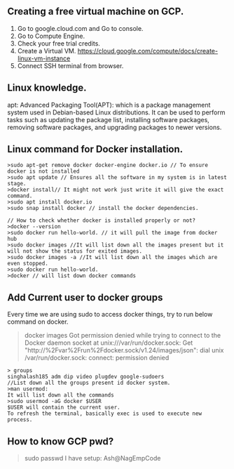 ## Creating a free virtual machine on GCP.
1. Go to google.cloud.com and Go to console.
2. Go to Compute Engine.
3. Check your free trial credits.
4. Create a Virtual VM. https://cloud.google.com/compute/docs/create-linux-vm-instance
5. Connect SSH terminal from browser.

## Linux knowledge.
apt: Advanced Packaging Tool(APT): which is a package management system used in Debian-based Linux distributions. It can be used to perform tasks such as updating the package list, installing software packages, removing software packages, and upgrading packages to newer versions.

## Linux command for Docker installation.

```
>sudo apt-get remove docker docker-engine docker.io // To ensure docker is not installed
>sudo apt update // Ensures all the software in my system is in latest stage.
>docker install// It might not work just write it will give the exact command.
>sudo apt install docker.io
>sudo snap install docker // install the docker dependencies.
```

```
// How to check whether docker is installed properly or not?
>docker --version
>sudo docker run hello-world. // it will pull the image from docker hub
>sudo docker images //It will list down all the images present but it will not show the status for exited images.
>sudo docker images -a //It will list down all the images which are even stopped.
>sudo docker run hello-world.
>docker // will list down docker commands
```

## Add Current user to docker groups

Every time we are using sudo to access docker things, try to run below command on docker.
> docker images
Got permission denied while trying to connect to the Docker daemon socket at unix:///var/run/docker.sock: Get "http://%2Fvar%2Frun%2Fdocker.sock/v1.24/images/json": dial unix /var/run/docker.sock: connect: permission denied

```
> groups
singhalash185 adm dip video plugdev google-sudoers
//List down all the groups present id docker system.
>man usermod:
It will list down all the commands
>sudo usermod -aG docker $USER
$USER will contain the current user.
To refresh the terminal, basically exec is used to execute new process.
```

## How to know GCP pwd?
>sudo passwd
I have setup: Ash@NagEmpCode










